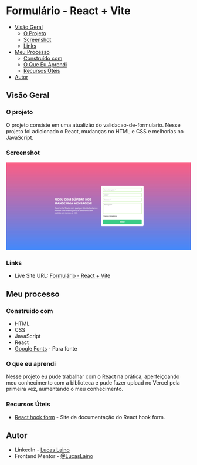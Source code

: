 # Formulário - React + Vite

- [Visão Geral](#visao-geral)
  - [O Projeto](#o-projeto)
  - [Screenshot](#screenshot)
  - [Links](#links)
- [Meu Processo](#meu-processo)
  - [Construído com](#construido-com)
  - [O Que Eu Aprendi](#o-que-eu-aprendi)
  - [Recursos Úteis](#Recursos-uteis)
- [Autor](#autor)

## Visão Geral

### O projeto

O projeto consiste em uma atualizão do validacao-de-formulario. Nesse projeto foi adicionado o React, mudanças no HTML e CSS e melhorias no JavaScript.

### Screenshot

![](./src/assets/Screenshot_1.png)

### Links
- Live Site URL: [Formulário - React + Vite](https://formulario-com-react-alpha.vercel.app/)

## Meu processo

### Construido com

- HTML
- CSS
- JavaScript
- React
- [Google Fonts](https://fonts.google.com/) - Para fonte

### O que eu aprendi

Nesse projeto eu pude trabalhar com o React na prática, aperfeiçoando meu conhecimento com a biblioteca e pude fazer upload no Vercel pela primeira vez, aumentando o meu conhecimento.

### Recursos Úteis

- [React hook form](https://www.react-hook-form.com/) - Site da documentação do React hook form.

## Autor

- LinkedIn - [Lucas Laino](https://www.linkedin.com/in/lucaslaino/)
- Frontend Mentor - [@LucasLaino](https://www.frontendmentor.io/profile/LucasLaino)